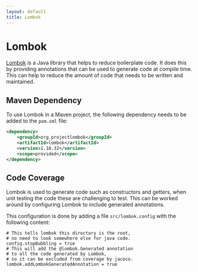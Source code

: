 ```yaml
---
layout: default
title: Lombok
---
```


# Lombok

[Lombok](https://projectlombok.org/features/) is a Java library that helps to reduce boilerplate code.  It does this by providing annotations that can be used to generate code at compile time.  This can help to reduce the amount of code that needs to be written and maintained.

## Maven Dependency

To use Lombok in a Maven project, the following dependency needs to be added to the `pom.xml` file:

```xml
<dependency>
    <groupId>org.projectlombok</groupId>
    <artifactId>lombok</artifactId>
    <version>1.18.32</version>
    <scope>provided</scope>
</dependency>
```

## Code Coverage

Lombok is used to generate code such as constructors and getters, when unit testing the code these are challenging to test.  This can be worked around by configuring Lombok to include generated annotations.

This configuration is done by adding a file `src/lombok.config` with the following content:

```
# This tells lombok this directory is the root,
# no need to look somewhere else for java code.
config.stopBubbling = true
# This will add the @lombok.Generated annotation
# to all the code generated by Lombok,
# so it can be excluded from coverage by jacoco.
lombok.addLombokGeneratedAnnotation = true
```
